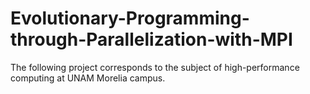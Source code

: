 # Evolutionary-Programming-through-Parallelization-with-MPI
The following project corresponds to the subject of high-performance computing at UNAM Morelia campus.
